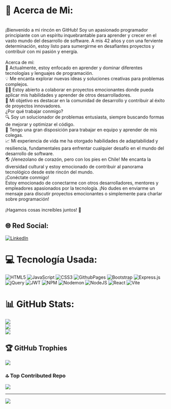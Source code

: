 # 💫 Acerca de Mi:
<br>¡Bienvenido a mi rincón en GitHub! Soy un apasionado programador principiante con un espíritu inquebrantable para aprender y crecer en el vasto mundo del desarrollo de software. A mis 42 años y con una ferviente determinación, estoy listo para sumergirme en desafiantes proyectos y contribuir con mi pasión y energía.<br><br>Acerca de mí:<br>🌱 Actualmente, estoy enfocado en aprender y dominar diferentes tecnologías y lenguajes de programación.<br>💡 Me encanta explorar nuevas ideas y soluciones creativas para problemas complejos.<br>👨‍💻 Estoy abierto a colaborar en proyectos emocionantes donde pueda aplicar mis habilidades y aprender de otros desarrolladores.<br>🚀 Mi objetivo es destacar en la comunidad de desarrollo y contribuir al éxito de proyectos innovadores.<br>¿Por qué trabajar conmigo?<br>🔍 Soy un solucionador de problemas entusiasta, siempre buscando formas de mejorar y optimizar el código.<br>🤝 Tengo una gran disposición para trabajar en equipo y aprender de mis colegas.<br>📈 Mi experiencia de vida me ha otorgado habilidades de adaptabilidad y resiliencia, fundamentales para enfrentar cualquier desafío en el mundo del desarrollo de software.<br>🌎 ¡Venezolano de corazón, pero con los pies en Chile! Me encanta la diversidad cultural y estoy emocionado de contribuir al panorama tecnológico desde este rincón del mundo.<br>¡Conéctate conmigo!<br>Estoy emocionado de conectarme con otros desarrolladores, mentores y empleadores apasionados por la tecnología. ¡No dudes en enviarme un mensaje para discutir proyectos emocionantes o simplemente para charlar sobre programación!<br><br>¡Hagamos cosas increíbles juntos! 🚀


## 🌐 Red Social:
[![LinkedIn](https://img.shields.io/badge/LinkedIn-%230077B5.svg?logo=linkedin&logoColor=white)](dacp) 

# 💻 Tecnología Usada:
![HTML5](https://img.shields.io/badge/html5-%23E34F26.svg?style=for-the-badge&logo=html5&logoColor=white) ![JavaScript](https://img.shields.io/badge/javascript-%23323330.svg?style=for-the-badge&logo=javascript&logoColor=%23F7DF1E) ![CSS3](https://img.shields.io/badge/css3-%231572B6.svg?style=for-the-badge&logo=css3&logoColor=white) ![GithubPages](https://img.shields.io/badge/github%20pages-121013?style=for-the-badge&logo=github&logoColor=white) ![Bootstrap](https://img.shields.io/badge/bootstrap-%238511FA.svg?style=for-the-badge&logo=bootstrap&logoColor=white) ![Express.js](https://img.shields.io/badge/express.js-%23404d59.svg?style=for-the-badge&logo=express&logoColor=%2361DAFB) ![jQuery](https://img.shields.io/badge/jquery-%230769AD.svg?style=for-the-badge&logo=jquery&logoColor=white) ![JWT](https://img.shields.io/badge/JWT-black?style=for-the-badge&logo=JSON%20web%20tokens) ![NPM](https://img.shields.io/badge/NPM-%23CB3837.svg?style=for-the-badge&logo=npm&logoColor=white) ![Nodemon](https://img.shields.io/badge/NODEMON-%23323330.svg?style=for-the-badge&logo=nodemon&logoColor=%BBDEAD) ![NodeJS](https://img.shields.io/badge/node.js-6DA55F?style=for-the-badge&logo=node.js&logoColor=white) ![React](https://img.shields.io/badge/react-%2320232a.svg?style=for-the-badge&logo=react&logoColor=%2361DAFB) ![Vite](https://img.shields.io/badge/vite-%23646CFF.svg?style=for-the-badge&logo=vite&logoColor=white)
# 📊 GitHub Stats:
![](https://github-readme-stats.vercel.app/api?username=diegocabre&theme=yeblu&hide_border=false&include_all_commits=false&count_private=false)<br/>
![](https://github-readme-streak-stats.herokuapp.com/?user=diegocabre&theme=yeblu&hide_border=false)<br/>
![](https://github-readme-stats.vercel.app/api/top-langs/?username=diegocabre&theme=yeblu&hide_border=false&include_all_commits=false&count_private=false&layout=compact)

## 🏆 GitHub Trophies
![](https://github-profile-trophy.vercel.app/?username=diegocabre&theme=gruvbox&no-frame=false&no-bg=true&margin-w=4)

### 🔝 Top Contributed Repo
![](https://github-contributor-stats.vercel.app/api?username=diegocabre&limit=5&theme=dark&combine_all_yearly_contributions=true)

---
[![](https://visitcount.itsvg.in/api?id=diegocabre&icon=0&color=8)](https://visitcount.itsvg.in)

<!-- Proudly created with GPRM ( https://gprm.itsvg.in ) -->
